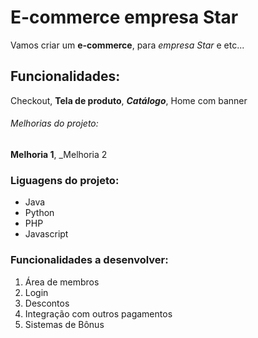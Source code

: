 # E-commerce empresa Star

Vamos criar um **e-commerce**, para *empresa Star* e etc...

## Funcionalidades:

Checkout, **Tela de produto**, **_Catálogo_**, Home com banner

###### Melhorias do projeto:

__Melhoria 1__, _Melhoria 2

### Liguagens do projeto:

* Java
* Python
* PHP
* Javascript

### Funcionalidades a desenvolver:

1. Área de membros
  1. Login
  2. Descontos
2. Integração com outros pagamentos
3. Sistemas de Bônus  